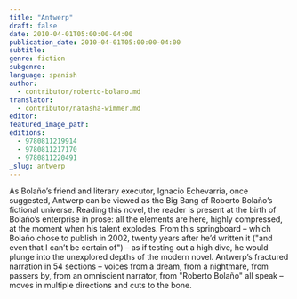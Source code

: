 ```yaml
---
title: "Antwerp"
draft: false
date: 2010-04-01T05:00:00-04:00
publication_date: 2010-04-01T05:00:00-04:00
subtitle:
genre: fiction
subgenre:
language: spanish
author:
  - contributor/roberto-bolano.md
translator:
  - contributor/natasha-wimmer.md
editor:
featured_image_path:
editions:
  - 9780811219914
  - 9780811217170
  - 9780811220491
_slug: antwerp
---
```


As Bolaño’s friend and literary executor, Ignacio Echevarria, once suggested, Antwerp can be viewed as the Big Bang of Roberto Bolaño’s fictional universe. Reading this novel, the reader is present at the birth of Bolaño’s enterprise in prose: all the elements are here, highly compressed, at the moment when his talent explodes. From this springboard – which Bolaño chose to publish in 2002, twenty years after he’d written it ("and even that I can’t be certain of") – as if testing out a high dive, he would plunge into the unexplored depths of the modern novel. Antwerp’s fractured narration in 54 sections – voices from a dream, from a nightmare, from passers by, from an omniscient narrator, from "Roberto Bolaño" all speak – moves in multiple directions and cuts to the bone.

